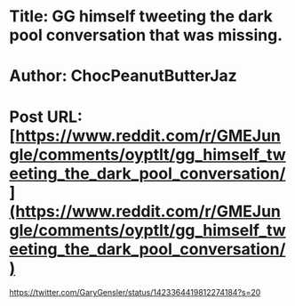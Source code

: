 # Title: GG himself tweeting the dark pool conversation that was missing.
# Author: ChocPeanutButterJaz
# Post URL: [https://www.reddit.com/r/GMEJungle/comments/oyptlt/gg_himself_tweeting_the_dark_pool_conversation/](https://www.reddit.com/r/GMEJungle/comments/oyptlt/gg_himself_tweeting_the_dark_pool_conversation/)


https://twitter.com/GaryGensler/status/1423364419812274184?s=20